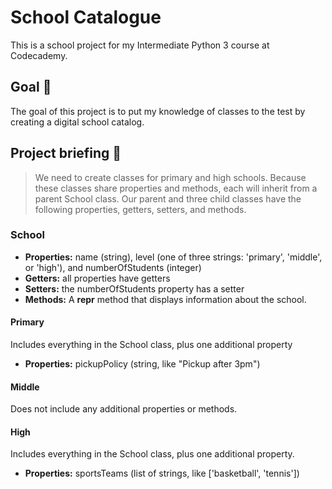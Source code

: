 # School Catalogue

This is a school project for my Intermediate Python 3 course at Codecademy. 

## Goal 🦾
The goal of this project is to put my knowledge of classes to the test by creating a digital school catalog.

## Project briefing 📜

>We need to create classes for primary and high schools. 
>Because these classes share properties and methods, each will inherit from a parent School class. 
>Our parent and three child classes have the following properties, getters, setters, and methods.

### School
- **Properties:** name (string), level (one of three strings: 'primary', 'middle', or 'high'), and numberOfStudents (integer)
- **Getters:** all properties have getters
- **Setters:** the numberOfStudents property has a setter
- **Methods:** A __repr__ method that displays information about the school.

#### Primary
Includes everything in the School class, plus one additional property <br>
- **Properties:** pickupPolicy (string, like "Pickup after 3pm")

#### Middle
Does not include any additional properties or methods. <br>

#### High
Includes everything in the School class, plus one additional property.
- **Properties:** sportsTeams (list of strings, like ['basketball', 'tennis'])
